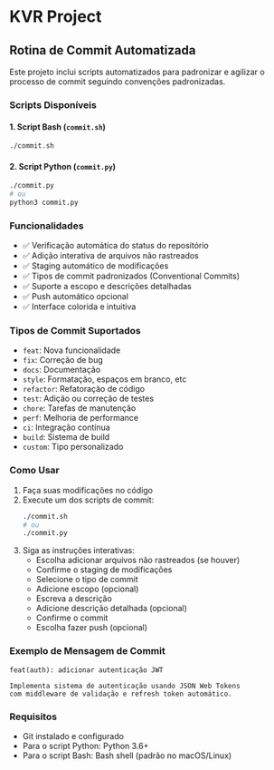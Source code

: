 # KVR Project

## Rotina de Commit Automatizada

Este projeto inclui scripts automatizados para padronizar e agilizar o processo de commit seguindo convenções padronizadas.

### Scripts Disponíveis

#### 1. Script Bash (`commit.sh`)
```bash
./commit.sh
```

#### 2. Script Python (`commit.py`)
```bash
./commit.py
# ou
python3 commit.py
```

### Funcionalidades

- ✅ Verificação automática do status do repositório
- ✅ Adição interativa de arquivos não rastreados
- ✅ Staging automático de modificações
- ✅ Tipos de commit padronizados (Conventional Commits)
- ✅ Suporte a escopo e descrições detalhadas
- ✅ Push automático opcional
- ✅ Interface colorida e intuitiva

### Tipos de Commit Suportados

- `feat`: Nova funcionalidade
- `fix`: Correção de bug
- `docs`: Documentação
- `style`: Formatação, espaços em branco, etc
- `refactor`: Refatoração de código
- `test`: Adição ou correção de testes
- `chore`: Tarefas de manutenção
- `perf`: Melhoria de performance
- `ci`: Integração contínua
- `build`: Sistema de build
- `custom`: Tipo personalizado

### Como Usar

1. Faça suas modificações no código
2. Execute um dos scripts de commit:
   ```bash
   ./commit.sh
   # ou
   ./commit.py
   ```
3. Siga as instruções interativas:
   - Escolha adicionar arquivos não rastreados (se houver)
   - Confirme o staging de modificações
   - Selecione o tipo de commit
   - Adicione escopo (opcional)
   - Escreva a descrição
   - Adicione descrição detalhada (opcional)
   - Confirme o commit
   - Escolha fazer push (opcional)

### Exemplo de Mensagem de Commit

```
feat(auth): adicionar autenticação JWT

Implementa sistema de autenticação usando JSON Web Tokens
com middleware de validação e refresh token automático.
```

### Requisitos

- Git instalado e configurado
- Para o script Python: Python 3.6+
- Para o script Bash: Bash shell (padrão no macOS/Linux)
